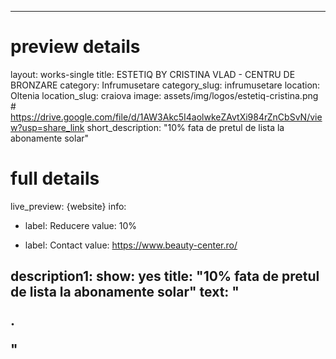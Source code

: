 
---
# preview details
layout: works-single
title: ESTETIQ BY CRISTINA VLAD - CENTRU DE BRONZARE
category: Infrumusetare
category_slug: infrumusetare
location: Oltenia
location_slug: craiova
image: assets/img/logos/estetiq-cristina.png  #  https://drive.google.com/file/d/1AW3Akc5I4aolwkeZAvtXi984rZnCbSvN/view?usp=share_link
short_description: "10% fata de pretul de lista la abonamente solar"


# full details
live_preview: {website}
info:
  - label: Reducere
    value: 10%

  - label: Contact
    value: https://www.beauty-center.ro/ 

description1:
  show: yes
  title:  "10% fata de pretul de lista la abonamente solar"
  text: "<p>.</p>"
---

